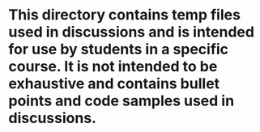 # This directory contains temp files used in discussions and is intended for use by students in a specific course. It is not intended to be exhaustive and contains bullet points and code samples used in discussions.
